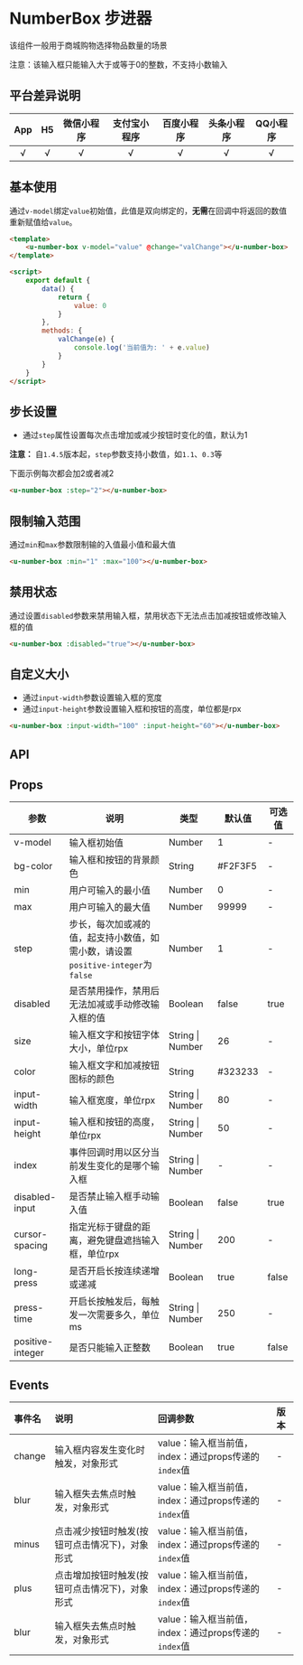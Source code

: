 # NumberBox 步进器 <to-api/>

<demo-model url="/pages/componentsC/numberBox/index"></demo-model>


该组件一般用于商城购物选择物品数量的场景

注意：该输入框只能输入大于或等于0的整数，不支持小数输入

## 平台差异说明

|App|H5|微信小程序|支付宝小程序|百度小程序|头条小程序|QQ小程序|
|:-:|:-:|:-:|:-:|:-:|:-:|:-:|
|√|√|√|√|√|√|√|

## 基本使用

通过`v-model`绑定`value`初始值，此值是双向绑定的，**无需**在回调中将返回的数值重新赋值给`value`。

```html
<template>
	<u-number-box v-model="value" @change="valChange"></u-number-box>
</template>

<script>
	export default {
		data() {
			return {
				value: 0
			}
		},
		methods: {
			valChange(e) {
				console.log('当前值为: ' + e.value)
			}
		}
	}
</script>
```

## 步长设置

- 通过`step`属性设置每次点击增加或减少按钮时变化的值，默认为1

**注意：** 自`1.4.5`版本起，`step`参数支持小数值，如`1.1`、`0.3`等

下面示例每次都会加2或者减2

```html
<u-number-box :step="2"></u-number-box>
```

## 限制输入范围

通过`min`和`max`参数限制输的入值最小值和最大值

```html
<u-number-box :min="1" :max="100"></u-number-box>
```

## 禁用状态

通过设置`disabled`参数来禁用输入框，禁用状态下无法点击加减按钮或修改输入框的值

```html
<u-number-box :disabled="true"></u-number-box>
```

## 自定义大小

- 通过`input-width`参数设置输入框的宽度
- 通过`input-height`参数设置输入框和按钮的高度，单位都是rpx

```html
<u-number-box :input-width="100" :input-height="60"></u-number-box>
```

## API

## Props

| 参数          | 说明            | 类型            | 默认值             |  可选值   |
|-------------  |---------------- |---------------|------------------ |-------- |
| v-model | 输入框初始值 | Number | 1 | - |
| bg-color | 输入框和按钮的背景颜色  | String | #F2F3F5 | - |
| min | 用户可输入的最小值 | Number | 0 | - |
| max | 用户可输入的最大值 | Number | 99999 | - |
| step | 步长，每次加或减的值，<Badge text="1.4.5" />起支持小数值，如需小数，请设置`positive-integer`为`false` | Number | 1 | - |
| disabled | 是否禁用操作，禁用后无法加减或手动修改输入框的值 | Boolean | false | true |
| size | 输入框文字和按钮字体大小，单位rpx | String \| Number | 26 | - |
| color | 输入框文字和加减按钮图标的颜色 | String | #323233 | - |
| input-width | 输入框宽度，单位rpx | String \| Number | 80 | - |
| input-height | 输入框和按钮的高度，单位rpx | String \| Number | 50 | - |
| index | 事件回调时用以区分当前发生变化的是哪个输入框 | String \| Number | - | - |
| disabled-input | 是否禁止输入框手动输入值 | Boolean | false | true |
| cursor-spacing | 指定光标于键盘的距离，避免键盘遮挡输入框，单位rpx | String \| Number | 200 | - |
| long-press | 是否开启长按连续递增或递减 | Boolean | true | false |
| press-time  | 开启长按触发后，每触发一次需要多久，单位ms | String \| Number | 250 | - |
| positive-integer | 是否只能输入正整数 | Boolean | true | false |


## Events

| 事件名 | 说明 | 回调参数 | 版本 |
| :- | :- | :- | :- |
| change | 输入框内容发生变化时触发，对象形式 | value：输入框当前值，index：通过props传递的`index`值 | - |
| blur | 输入框失去焦点时触发，对象形式 | value：输入框当前值，index：通过props传递的`index`值 | - |
| minus | 点击减少按钮时触发(按钮可点击情况下)，对象形式 | value：输入框当前值，index：通过props传递的`index`值 | - |
| plus | 点击增加按钮时触发(按钮可点击情况下)，对象形式 | value：输入框当前值，index：通过props传递的`index`值 | - |
| blur  | 输入框失去焦点时触发，对象形式 | value：输入框当前值，index：通过props传递的`index`值 | - |


<style scoped>
h3[id=props] + table thead tr th:nth-child(2){
	width: 40%;
}

h3[id=events] + table thead tr th:nth-child(2){
	width: 40%;
}

h3[id=events] + table thead tr th:nth-child(3){
	width: 40%;
}
</style>